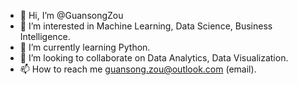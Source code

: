 - 👋 Hi, I’m @GuansongZou
- 👀 I’m interested in Machine Learning, Data Science, Business Intelligence. 
- 🌱 I’m currently learning Python.
- 💞️ I’m looking to collaborate on Data Analytics, Data Visualization. 
- 📫 How to reach me guansong.zou@outlook.com (email).

<!---
GuansongZou/GuansongZou is a ✨ special ✨ repository because its `README.md` (this file) appears on your GitHub profile.
You can click the Preview link to take a look at your changes.
--->

